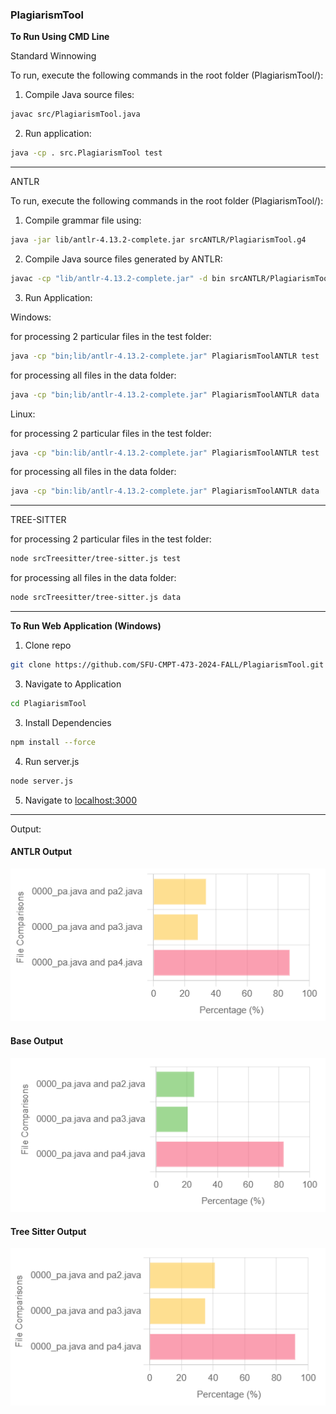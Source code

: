 ### PlagiarismTool

**To Run Using CMD Line**


Standard Winnowing

To run, execute the following commands in the root folder (PlagiarismTool/):

1. Compile Java source files:

```bash
javac src/PlagiarismTool.java 
```

2. Run application:

```bash
java -cp . src.PlagiarismTool test
```

---

ANTLR

To run, execute the following commands in the root folder (PlagiarismTool/):

1. Compile grammar file using:
```bash
java -jar lib/antlr-4.13.2-complete.jar srcANTLR/PlagiarismTool.g4
```

2. Compile Java source files generated by ANTLR:

```bash
javac -cp "lib/antlr-4.13.2-complete.jar" -d bin srcANTLR/PlagiarismToolBaseListener.java srcANTLR/PlagiarismToolLexer.java srcANTLR/PlagiarismToolListener.java srcANTLR/PlagiarismToolParser.java srcANTLR/PlagiarismToolANTLR.java
```

3. Run Application:
 
Windows:

for processing 2 particular files in the test folder:

```bash
java -cp "bin;lib/antlr-4.13.2-complete.jar" PlagiarismToolANTLR test
```

for processing all files in the data folder:

```bash
java -cp "bin;lib/antlr-4.13.2-complete.jar" PlagiarismToolANTLR data
```

Linux:

for processing 2 particular files in the test folder:

```bash
java -cp "bin:lib/antlr-4.13.2-complete.jar" PlagiarismToolANTLR test
```

for processing all files in the data folder:

```bash
java -cp "bin:lib/antlr-4.13.2-complete.jar" PlagiarismToolANTLR data
```

---

TREE-SITTER

for processing 2 particular files in the test folder:

```bash
node srcTreesitter/tree-sitter.js test
```

for processing all files in the data folder:

```bash
node srcTreesitter/tree-sitter.js data
```

---

**To Run Web Application (Windows)**

1. Clone repo

```bash
git clone https://github.com/SFU-CMPT-473-2024-FALL/PlagiarismTool.git
```

3. Navigate to Application

```bash
cd PlagiarismTool
```

3. Install Dependencies

```bash
npm install --force
```

4. Run server.js

```bash
node server.js
```

5. Navigate to [localhost:3000](http://localhost:3000)

---

Output: 

#### ANTLR Output
![ANTLR](images/antlr.PNG)

#### Base Output
![Base](images/base.PNG)

#### Tree Sitter Output
![Tree Sitter](images/treesitter.PNG)

